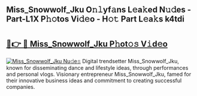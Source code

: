 ## Miss_Snowwolf_Jku O𝚗𝚕yf𝚊ns L𝚎a𝚔ed N𝚞𝚍es - Part-L1X P𝚑𝚘tos Vi𝚍𝚎o - H𝚘𝚝 Part L𝚎a𝚔s k4tdi

# <h2><a href="http://kf38ycw.oniu.top/?m=Miss_Snowwolf_Jku">🔗👉 🔴 Miss_Snowwolf_Jku P𝚑ot𝚘𝚜 V𝚒d𝚎o</a></h2>

[![Miss_Snowwolf_Jku Nu𝚍e𝚜](https://i.imgur.com/0qMVB7G.gif)](http://kf38ycw.oniu.top/?m=Miss_Snowwolf_Jku)
Digital trendsetter Miss_Snowwolf_Jku, known for disseminating dance and lifestyle ideas, through performances and personal vlogs. Visionary entrepreneur Miss_Snowwolf_Jku, famed for their innovative business ideas and commitment to creating successful companies.  

